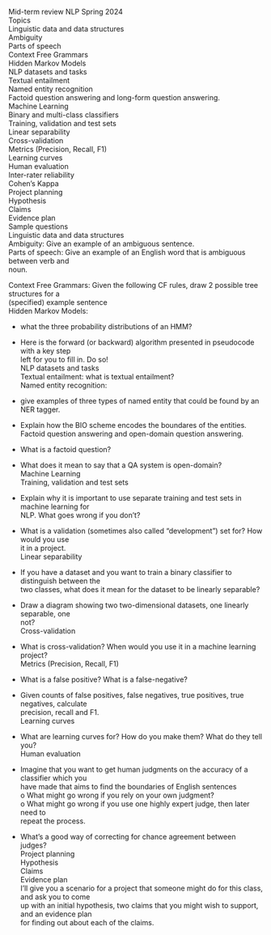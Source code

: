 Mid-term review NLP Spring 2024  
Topics  
Linguistic data and data structures  
Ambiguity  
Parts of speech  
Context Free Grammars  
Hidden Markov Models  
NLP datasets and tasks  
Textual entailment  
Named entity recognition  
Factoid question answering and long-form question answering.  
Machine Learning  
Binary and multi-class classifiers  
Training, validation and test sets  
Linear separability  
Cross-validation  
Metrics (Precision, Recall, F1)  
Learning curves  
Human evaluation  
Inter-rater reliability  
Cohen’s Kappa  
Project planning  
Hypothesis  
Claims  
Evidence plan  
Sample questions  
Linguistic data and data structures  
Ambiguity: Give an example of an ambiguous sentence.  
Parts of speech: Give an example of an English word that is ambiguous between verb and  
noun.

Context Free Grammars: Given the following CF rules, draw 2 possible tree structures for a  
(specified) example sentence  
Hidden Markov Models:  
- what the three probability distributions of an HMM?  
- Here is the forward (or backward) algorithm presented in pseudocode with a key step  
left for you to fill in. Do so!  
NLP datasets and tasks  
Textual entailment: what is textual entailment?  
Named entity recognition:  
- give examples of three types of named entity that could be found by an NER tagger.  
- Explain how the BIO scheme encodes the boundares of the entities.  
Factoid question answering and open-domain question answering.  
- What is a factoid question?  
- What does it mean to say that a QA system is open-domain?  
Machine Learning  
Training, validation and test sets  
- Explain why it is important to use separate training and test sets in machine learning for  
NLP. What goes wrong if you don’t?  
- What is a validation (sometimes also called “development”) set for? How would you use  
it in a project.  
Linear separability  
- If you have a dataset and you want to train a binary classifier to distinguish between the  
two classes, what does it mean for the dataset to be linearly separable?  
- Draw a diagram showing two two-dimensional datasets, one linearly separable, one  
not?  
Cross-validation  
- What is cross-validation? When would you use it in a machine learning project?  
Metrics (Precision, Recall, F1)  
- What is a false positive? What is a false-negative?  
- Given counts of false positives, false negatives, true positives, true negatives, calculate  
precision, recall and F1.  
Learning curves

- What are learning curves for? How do you make them? What do they tell you?  
Human evaluation  
- Imagine that you want to get human judgments on the accuracy of a classifier which you  
have made that aims to find the boundaries of English sentences  
o What might go wrong if you rely on your own judgment?  
o What might go wrong if you use one highly expert judge, then later need to  
repeat the process.  
- What’s a good way of correcting for chance agreement between judges?  
Project planning  
Hypothesis  
Claims  
Evidence plan  
I’ll give you a scenario for a project that someone might do for this class, and ask you to come  
up with an initial hypothesis, two claims that you might wish to support, and an evidence plan  
for finding out about each of the claims.